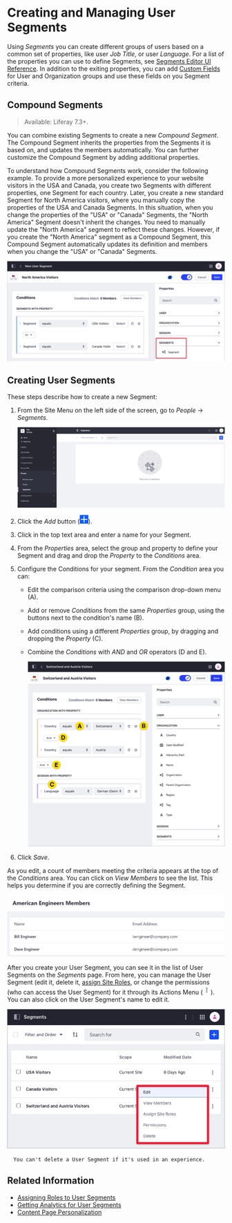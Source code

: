 # Creating and Managing User Segments

Using *Segments* you can create different groups of users based on a common set of properties, like user *Job Title*, or user *Language*. For a list of the properties you can use to define Segments, see [Segments Editor UI Reference](./segments-editor-ui-reference.md). In addition to the exiting properties, you can add [Custom Fields](../../../../system-administration/custom-fields/custom-fields.md) for User and Organization groups and use these fields on you Segment criteria.

## Compound Segments

> Available: Liferay 7.3+.

You can combine existing Segments to create a new _Compound Segment_. The Compound Segment inherits the properties from the Segments it is based on, and updates the members automatically. You can further customize the Compound Segment by adding additional properties.

To understand how Compound Segments work, consider the following example. To provide a more personalized experience to your website visitors in the USA and Canada, you create two Segments with different properties, one Segment for each country. Later, you create a new standard Segment for North America visitors, where you manually copy the properties of the USA and Canada Segments. In this situation, when you change the properties of the "USA" or "Canada" Segments, the "North America" Segment doesn't inherit the changes. You need to manually update the "North America" segment to reflect these changes. However, if you create the "North America" segment as a Compound Segment, this Compound Segment automatically updates its definition and members when you change the "USA" or "Canada" Segments.

![Combine two or more segments to create a new Compound Segment](./creating-and-managing-user-segments/images/08.png)

## Creating User Segments

These steps describe how to create a new Segment:

1. From the Site Menu on the left side of the screen, go to *People* &rarr; *Segments*.

    ![Add User Segments from the People Menu.](./creating-and-managing-user-segments/images/01.png)

1. Click the *Add* button (![Add](../../../images/icon-add.png)).

1. Click in the top text area and enter a name for your Segment.

1. From the *Properties* area, select the group and property to define your Segment and drag and drop the *Property* to the *Conditions* area.

1. Configure the Conditions for your segment. From the *Condition* area you can:

    - Edit the comparison criteria using the comparison drop-down menu (A).
    - Add or remove *Conditions* from the same *Properties* group, using the buttons next to the condition's name (B).
    - Add conditions using a different *Properties* group, by dragging and dropping the *Property* (C).
    - Combine the *Conditions* with *AND* and *OR* operators (D and E).

        ![Add and combine Conditions to define the Segment criteria](./creating-and-managing-user-segments/images/06.png)

1. Click *Save*.

As you edit, a count of members meeting the criteria appears at the top of the *Conditions* area. You can click on *View Members* to see the list. This helps you determine if you are correctly defining the Segment.

![You can view the list of Segment members at any time.](./creating-and-managing-user-segments/images/04.png)

After you create your User Segment, you can see it in the list of User Segments on the *Segments* page. From here, you can manage the User Segment (edit it, delete it, [assign Site Roles](../../../users-and-permissions/roles-and-permissions/assigning-roles-to-user-segments.md), or change the permissions (who can access the User Segment) for it through its Actions Menu (![Actions](../../../images/icon-actions.png)). You can also click on the User Segment's name to edit it.

![You can edit, delete or manage permissions from the actions menu.](./creating-and-managing-user-segments/images/05.png)

```note::
  You can't delete a User Segment if it's used in an experience.
```

## Related Information

* [Assigning Roles to User Segments](../../../users-and-permissions/roles-and-permissions/assigning-roles-to-user-segments.md)
* [Getting Analytics for User Segments](./getting-analytics-for-user-segments.md)
* [Content Page Personalization](../experience-personalization/content-page-personalization.md)
